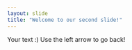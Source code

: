```yaml
---
layout: slide
title: "Welcome to our second slide!"
---
```

Your text :)
Use the left arrow to go back!